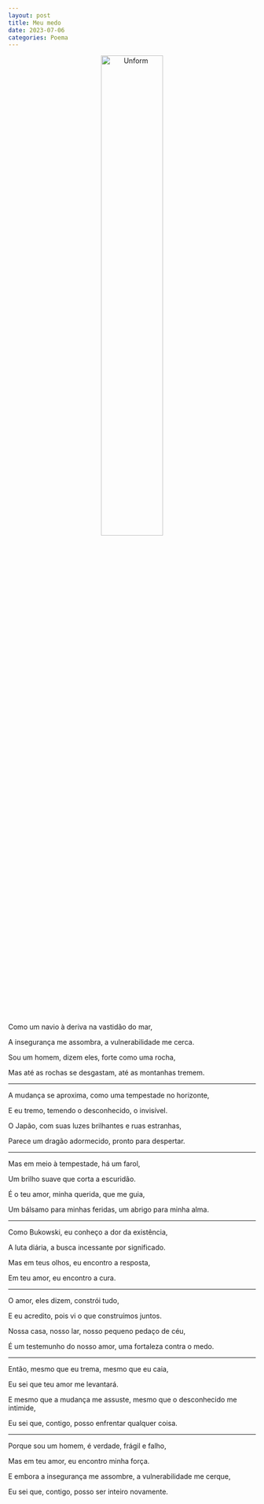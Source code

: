 ```yaml
---
layout: post
title: Meu medo
date: 2023-07-06
categories: Poema
---
```


<p align="center">
<img src="{{ site.baseurl }}/images/2023-07-06-Meu-medo.png" height="50%" width="50%" alt="Unform" />
</p>

Como um navio à deriva na vastidão do mar,

A insegurança me assombra, a vulnerabilidade me cerca.

Sou um homem, dizem eles, forte como uma rocha,

Mas até as rochas se desgastam, até as montanhas tremem.

---

A mudança se aproxima, como uma tempestade no horizonte,

E eu tremo, temendo o desconhecido, o invisível.

O Japão, com suas luzes brilhantes e ruas estranhas,

Parece um dragão adormecido, pronto para despertar.

---

Mas em meio à tempestade, há um farol,

Um brilho suave que corta a escuridão.

É o teu amor, minha querida, que me guia,

Um bálsamo para minhas feridas, um abrigo para minha alma.

---

Como Bukowski, eu conheço a dor da existência,

A luta diária, a busca incessante por significado.

Mas em teus olhos, eu encontro a resposta,

Em teu amor, eu encontro a cura.

---

O amor, eles dizem, constrói tudo,

E eu acredito, pois vi o que construímos juntos.

Nossa casa, nosso lar, nosso pequeno pedaço de céu,

É um testemunho do nosso amor, uma fortaleza contra o medo.

---

Então, mesmo que eu trema, mesmo que eu caia,

Eu sei que teu amor me levantará.

E mesmo que a mudança me assuste, mesmo que o desconhecido me intimide,

Eu sei que, contigo, posso enfrentar qualquer coisa.

---

Porque sou um homem, é verdade, frágil e falho,

Mas em teu amor, eu encontro minha força.

E embora a insegurança me assombre, a vulnerabilidade me cerque,

Eu sei que, contigo, posso ser inteiro novamente.

